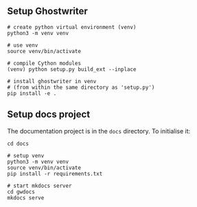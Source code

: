 
## Setup Ghostwriter

```
# create python virtual environment (venv)
python3 -m venv venv

# use venv
source venv/bin/activate

# compile Cython modules
(venv) python setup.py build_ext --inplace

# install ghostwriter in venv
# (from within the same directory as 'setup.py')
pip install -e .
```

## Setup docs project
The documentation project is in the `docs` directory. To initialise it:

```
cd docs

# setup venv
python3 -m venv venv
source venv/bin/activate
pip install -r requirements.txt

# start mkdocs server
cd gwdocs
mkdocs serve
```
